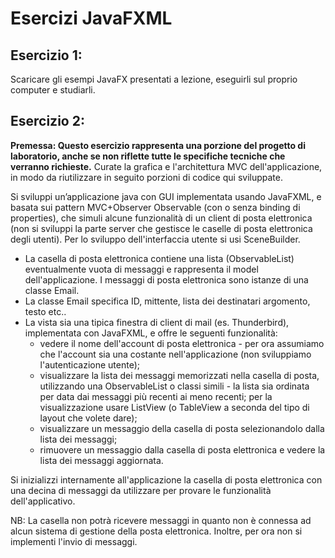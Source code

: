 # Esercizi JavaFXML
## Esercizio 1:
Scaricare gli esempi JavaFX presentati a lezione, eseguirli sul proprio computer e studiarli.
## Esercizio 2:
**Premessa: Questo esercizio rappresenta una porzione del progetto di laboratorio, anche se non riflette tutte le specifiche tecniche che verranno richieste.** Curate la grafica e l'architettura MVC dell'applicazione, in modo da riutilizzare in seguito porzioni di codice qui sviluppate.


Si sviluppi un’applicazione java con GUI implementata usando JavaFXML, e basata sui pattern MVC+Observer Observable (con o senza binding di properties), che simuli alcune funzionalità di un client di posta elettronica (non si sviluppi la parte server che gestisce le caselle di posta elettronica degli utenti). Per lo sviluppo dell'interfaccia utente si usi SceneBuilder.

- La casella di posta elettronica contiene una lista (ObservableList) eventualmente vuota di messaggi e rappresenta il model dell'applicazione. I messaggi di posta elettronica sono istanze di una classe Email.
- La classe Email specifica ID, mittente,  lista dei destinatari argomento, testo etc..
- La vista sia una tipica finestra di client di mail (es. Thunderbird), implementata con JavaFXML, e offre le seguenti funzionalità:
  - vedere il nome dell'account di posta elettronica - per ora assumiamo che l'account sia una costante nell'applicazione (non sviluppiamo l'autenticazione utente);
  - visualizzare la lista dei messaggi memorizzati nella casella di posta, utilizzando una ObservableList o classi simili - la lista sia ordinata per data dai messaggi più recenti ai meno recenti; per la visualizzazione usare ListView (o TableView a seconda del tipo di layout che volete dare);
  - visualizzare un messaggio della casella di posta selezionandolo dalla lista dei messaggi;
  - rimuovere un messaggio dalla casella di posta elettronica e vedere la lista dei messaggi aggiornata.

Si inizializzi internamente all'applicazione la casella di posta elettronica con una decina di messaggi da utilizzare per provare le funzionalità dell'applicativo.

NB: La casella non potrà ricevere messaggi in quanto non è connessa ad alcun sistema di gestione della posta elettronica. Inoltre, per ora non si implementi l'invio di messaggi.
